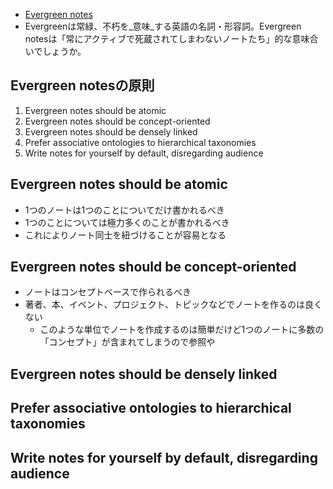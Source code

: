 - [Evergreen notes](https://notes.andymatuschak.org/Evergreen_notes)
- Evergreenは常緑、不朽を_意味_する英語の名詞・形容詞。Evergreen notesは「常にアクティブで死蔵されてしまわないノートたち」的な意味合いでしょうか。

## Evergreen notesの原則
1. Evergreen notes should be atomic
2. Evergreen notes should be concept-oriented 
3. Evergreen notes should be densely linked 
4. Prefer associative ontologies to hierarchical taxonomies
5. Write notes for yourself by default, disregarding audience

## Evergreen notes should be atomic
- 1つのノートは1つのことについてだけ書かれるべき
- 1つのことについては極力多くのことが書かれるべき
- これによりノート同士を紐づけることが容易となる

## Evergreen notes should be concept-oriented 
- ノートはコンセプトベースで作られるべき
- 著者、本、イベント、プロジェクト、トピックなどでノートを作るのは良くない
	- このような単位でノートを作成するのは簡単だけど1つのノートに多数の「コンセプト」が含まれてしまうので参照や

## Evergreen notes should be densely linked 

## Prefer associative ontologies to hierarchical taxonomies

## Write notes for yourself by default, disregarding audience

